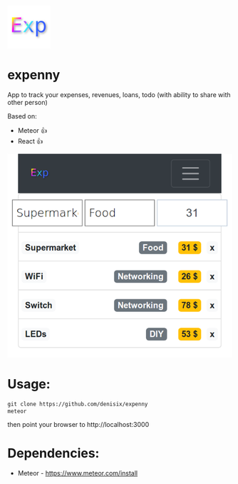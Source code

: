 ![Logo](/icons/96.png)

# expenny
App to track your expenses, revenues, loans, todo (with ability to share with other person)

Based on:
* Meteor :thumbsup:
* React :thumbsup:

![Screenshot](/icons/screen-1.png)

# Usage:
```
git clone https://github.com/denisix/expenny
meteor
```
then point your browser to http://localhost:3000

# Dependencies:
* Meteor - https://www.meteor.com/install
